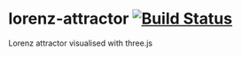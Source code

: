 # lorenz-attractor [![Build Status](https://travis-ci.org/hendriklammers/lorenz-attractor.svg?branch=master)](https://travis-ci.org/hendriklammers/lorenz-attractor)
Lorenz attractor visualised with three.js
